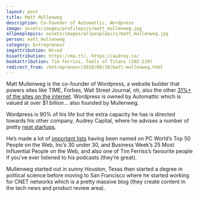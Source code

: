 ```yaml
---
layout: post
title: Matt Mullenweg
description: Co-Founder of Automattic, Wordpress
image: assets/images/profilepics/matt_mullenweg.jpg
allpeoplepics: assets/images/allpeoplepics/matt_mullenweg.jpg
person: matt_mullenweg
category: Entrepreneur
imgattribution: Wired
bioattribution: https://ma.tt/, https://audrey.co/  
bookattribution: Tim Ferriss, Tools of Titans (202-210) 
redirect_from: /entrepreneur/2018/09/16/matt-mullenweg.html
---
```


Matt Mullenweg is the co-founder of Wordpress, a website builder that powers sites like TIME, Forbes, Wall Street Journal, oh, also the other <a href="https://ma.tt/about/">31%+ of the sites on the internet</a>. Wordpress is owned by Automattic which is valued at over $1 billion… also founded by Mullenweg. 

Wordpress is 90% of his life but the extra capacity he has is directed towards his other company, Audrey Capital, where he advises a number of pretty <a href="https://audrey.co/">neat startups</a>. 

He’s made a lot of <a href="https://ma.tt/about/">important lists</a> having been named on PC World’s Top 50 People on the Web, Inc’s 30 under 30, and Business Week’s 25 Most Influential People on the Web, and also one of Tim Ferriss’s favourite people if you’ve ever listened to his podcasts (they’re great).

Mullenweg started out in sunny Houston, Texas then started a degree in political science before moving to San Francisco where he started working for CNET networks which is a pretty massive blog (they create content in the tech news and product review area). 





